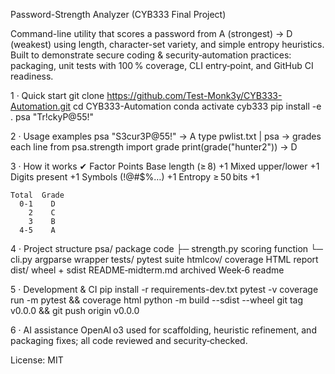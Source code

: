 ﻿Password-Strength Analyzer (CYB333 Final Project)

Command-line utility that scores a password from A (strongest) → D (weakest) using length, character-set variety, and simple entropy heuristics.
Built to demonstrate secure coding & security‑automation practices: packaging, unit tests with 100 % coverage, CLI entry‑point, and GitHub CI readiness.

1 · Quick start
    git clone https://github.com/Test-Monk3y/CYB333-Automation.git
    cd CYB333-Automation
    conda activate cyb333
    pip install -e .
    psa "Tr!ckyP@55!"

2 · Usage examples
    psa "S3cur3P@55!"          -> A
    type pwlist.txt | psa      -> grades each line
    from psa.strength import grade
    print(grade("hunter2"))    -> D

3 · How it works ✔︎
    Factor                         Points
    Base length (≥ 8)              +1
    Mixed upper/lower              +1
    Digits present                 +1
    Symbols (!@#$%…)               +1
    Entropy ≥ 50 bits              +1

    Total  Grade
      0‑1    D
        2    C
        3    B
      4‑5    A

4 · Project structure
    psa/               package code
      ├─ strength.py   scoring function
      └─ cli.py        argparse wrapper
    tests/             pytest suite
    htmlcov/           coverage HTML report
    dist/              wheel + sdist
    README‑midterm.md  archived Week‑6 readme

5 · Development & CI
    pip install -r requirements-dev.txt
    pytest -v
    coverage run -m pytest && coverage html
    python -m build --sdist --wheel
    git tag v0.0.0 && git push origin v0.0.0

6 · AI assistance
    OpenAI o3 used for scaffolding, heuristic refinement, and packaging fixes; all code reviewed and security‑checked.

License: MIT
